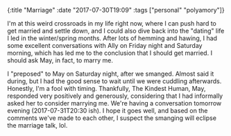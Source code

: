 {:title "Marriage"
 :date "2017-07-30T19:09"
 :tags ["personal" "polyamory"]}

I'm at this weird crossroads in my life right now, where I can push hard to get married and settle down, and I could also dive back into the "dating" life I led in the winter/spring months. After lots of hemming and hawing, I had some excellent conversations with Ally on Friday night and Saturday morning, which has led me to the conclusion that I should get married. I should ask May, in fact, to marry me.

I "preposed" to May on Saturday night, after we smanged. Almost said it during, but I had the good sense to wait until we were cuddling afterwards. Honestly, I'm a fool with timing. Thankfully, The Kindest Human, May, responded very positively and generously, considering that I had informally asked her to consider marrying me. We're having a conversation tomorrow evening (2017-07-31T20:30 ish). I hope it goes well, and based on the comments we've made to each other, I suspect the smanging will eclipse the marriage talk, lol.
